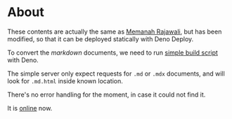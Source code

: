 # About

These contents are actually the same as [Memanah Rajawali](https://github.com/fxadilima/memanah-rajawali),
but has been modified, so that it can be deployed statically with Deno Deploy.

To convert the _markdown_ documents, we need to run [simple build script](tests/build.tsx) with Deno.

The simple server only expect requests for `.md` or `.mdx` documents, and will look for `.md.html` inside
known location.

There's no error handling for the moment, in case it could not find it.

It is [online](https://sdyxz.deno.dev) now.

